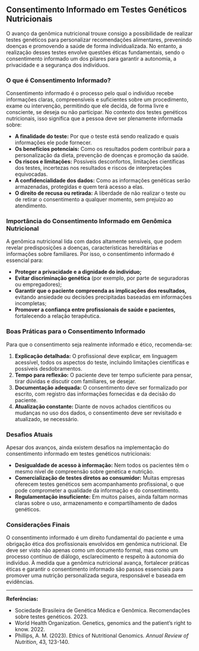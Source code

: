 
## Consentimento Informado em Testes Genéticos Nutricionais

O avanço da genômica nutricional trouxe consigo a possibilidade de realizar testes genéticos para personalizar recomendações alimentares, prevenindo doenças e promovendo a saúde de forma individualizada. No entanto, a realização desses testes envolve questões éticas fundamentais, sendo o consentimento informado um dos pilares para garantir a autonomia, a privacidade e a segurança dos indivíduos.

### O que é Consentimento Informado?

Consentimento informado é o processo pelo qual o indivíduo recebe informações claras, compreensíveis e suficientes sobre um procedimento, exame ou intervenção, permitindo que ele decida, de forma livre e consciente, se deseja ou não participar. No contexto dos testes genéticos nutricionais, isso significa que a pessoa deve ser plenamente informada sobre:

- **A finalidade do teste:** Por que o teste está sendo realizado e quais informações ele pode fornecer.
- **Os benefícios potenciais:** Como os resultados podem contribuir para a personalização da dieta, prevenção de doenças e promoção da saúde.
- **Os riscos e limitações:** Possíveis desconfortos, limitações científicas dos testes, incertezas nos resultados e riscos de interpretações equivocadas.
- **A confidencialidade dos dados:** Como as informações genéticas serão armazenadas, protegidas e quem terá acesso a elas.
- **O direito de recusa ou retirada:** A liberdade de não realizar o teste ou de retirar o consentimento a qualquer momento, sem prejuízo ao atendimento.

### Importância do Consentimento Informado em Genômica Nutricional

A genômica nutricional lida com dados altamente sensíveis, que podem revelar predisposições a doenças, características hereditárias e informações sobre familiares. Por isso, o consentimento informado é essencial para:

- **Proteger a privacidade e a dignidade do indivíduo;**
- **Evitar discriminação genética** (por exemplo, por parte de seguradoras ou empregadores);
- **Garantir que o paciente compreenda as implicações dos resultados,** evitando ansiedade ou decisões precipitadas baseadas em informações incompletas;
- **Promover a confiança entre profissionais de saúde e pacientes,** fortalecendo a relação terapêutica.

### Boas Práticas para o Consentimento Informado

Para que o consentimento seja realmente informado e ético, recomenda-se:

1. **Explicação detalhada:** O profissional deve explicar, em linguagem acessível, todos os aspectos do teste, incluindo limitações científicas e possíveis desdobramentos.
2. **Tempo para reflexão:** O paciente deve ter tempo suficiente para pensar, tirar dúvidas e discutir com familiares, se desejar.
3. **Documentação adequada:** O consentimento deve ser formalizado por escrito, com registro das informações fornecidas e da decisão do paciente.
4. **Atualização constante:** Diante de novos achados científicos ou mudanças no uso dos dados, o consentimento deve ser revisitado e atualizado, se necessário.

### Desafios Atuais

Apesar dos avanços, ainda existem desafios na implementação do consentimento informado em testes genéticos nutricionais:

- **Desigualdade de acesso à informação:** Nem todos os pacientes têm o mesmo nível de compreensão sobre genética e nutrição.
- **Comercialização de testes diretos ao consumidor:** Muitas empresas oferecem testes genéticos sem acompanhamento profissional, o que pode comprometer a qualidade da informação e do consentimento.
- **Regulamentação insuficiente:** Em muitos países, ainda faltam normas claras sobre o uso, armazenamento e compartilhamento de dados genéticos.

### Considerações Finais

O consentimento informado é um direito fundamental do paciente e uma obrigação ética dos profissionais envolvidos em genômica nutricional. Ele deve ser visto não apenas como um documento formal, mas como um processo contínuo de diálogo, esclarecimento e respeito à autonomia do indivíduo. À medida que a genômica nutricional avança, fortalecer práticas éticas e garantir o consentimento informado são passos essenciais para promover uma nutrição personalizada segura, responsável e baseada em evidências.

---

**Referências:**

- Sociedade Brasileira de Genética Médica e Genômica. Recomendações sobre testes genéticos. 2023.
- World Health Organization. Genetics, genomics and the patient’s right to know. 2022.
- Phillips, A. M. (2023). Ethics of Nutritional Genomics. *Annual Review of Nutrition*, 43, 123-140.
```
